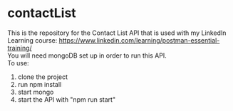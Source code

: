 # contactList

This is the repository for the Contact List API that is used with my LinkedIn Learning course: https://www.linkedin.com/learning/postman-essential-training/  
You will need mongoDB set up in order to run this API.  
To use:
1. clone the project
2. run npm install
3. start mongo
4. start the API with "npm run start"
